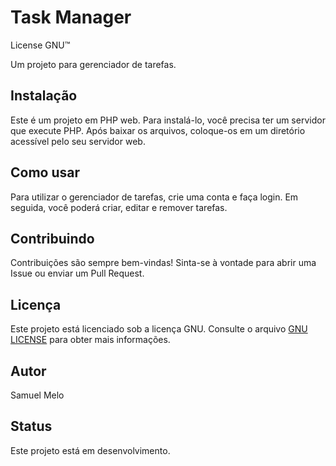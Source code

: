 # Task Manager
License GNU™

Um projeto para gerenciador de tarefas.

## Instalação
Este é um projeto em PHP web. Para instalá-lo, você precisa ter um servidor que execute PHP. Após baixar os arquivos, coloque-os em um diretório acessível pelo seu servidor web.

## Como usar
Para utilizar o gerenciador de tarefas, crie uma conta e faça login. Em seguida, você poderá criar, editar e remover tarefas.

## Contribuindo
Contribuições são sempre bem-vindas! Sinta-se à vontade para abrir uma Issue ou enviar um Pull Request.

## Licença
Este projeto está licenciado sob a licença GNU. Consulte o arquivo [GNU LICENSE](https://www.gnu.org/licenses/gpl-3.0.pt-br.html) para obter mais informações.

## Autor
Samuel Melo

## Status
Este projeto está em desenvolvimento.
